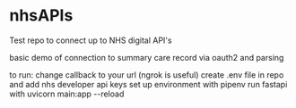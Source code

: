 # nhsAPIs
Test repo to connect up to NHS digital API's

basic demo of connection to summary care record via oauth2 and parsing

to run:
change callback to your url (ngrok is useful)
create .env file in repo and add nhs developer api keys
set up environment with pipenv
run fastapi with uvicorn main:app --reload